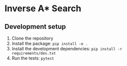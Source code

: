 # Inverse A* Search

## Development setup

1. Clone the repository
2. Install the package: `pip install -e .`
3. Install the development dependencies: `pip install -r requirements/dev.txt`
4. Run the tests: `pytest`

